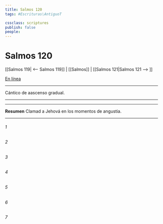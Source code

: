 ```yaml
---
title: Salmos 120
tags: #Escrituras\AntiguoT

cssclass: scriptures
publish: false
people:
---
```


# Salmos 120
[[Salmos 119| <-- Salmos 119]] | [[Salmos]] | [[Salmos 121|Salmos 121 --> ]]

[En línea](https://churchofjesuschrist.org/study/scriptures/ot/ps/120?lang=spa)

---
Cántico de aascenso gradual.

---

---
__Resumen__
Clamad a Jehová en los momentos de angustia.

---
###### 1 


###### 2 


###### 3 


###### 4 


###### 5 


###### 6 


###### 7 


